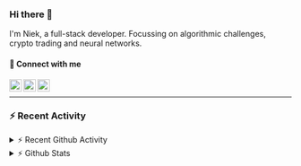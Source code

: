 ### Hi there 👋
I'm Niek, a full-stack developer. Focussing on algorithmic challenges, crypto trading and neural networks.

#### 📩 Connect with me

[<img align="left" alt="codeSTACKr | Twitter" width="22px" src="https://cdn.jsdelivr.net/npm/simple-icons@v3/icons/twitter.svg" />][twitter]
[<img align="left" alt="codeSTACKr | LinkedIn" width="22px" src="https://cdn.jsdelivr.net/npm/simple-icons@v3/icons/linkedin.svg" />][linkedin]
[<img align="left" alt="codeSTACKr | Instagram" width="22px" src="https://cdn.jsdelivr.net/npm/simple-icons@v3/icons/instagram.svg" />][instagram]

<br/>

---
### :zap: Recent Activity


<details>
    <summary>⚡ Recent Github Activity</summary>

<!--START_SECTION:activity-->
1. 💪 Opened PR [#388](https://github.com/DigitalExcellence/dex-frontend/pull/388) in [DigitalExcellence/dex-frontend](https://github.com/DigitalExcellence/dex-frontend)
2. ❗️ Opened issue [#367](https://github.com/DigitalExcellence/dex-frontend/issues/367) in [DigitalExcellence/dex-frontend](https://github.com/DigitalExcellence/dex-frontend)
3. ❗️ Opened issue [#366](https://github.com/DigitalExcellence/dex-frontend/issues/366) in [DigitalExcellence/dex-frontend](https://github.com/DigitalExcellence/dex-frontend)
4. ❗️ Closed issue [#313](https://github.com/DigitalExcellence/dex-frontend/issues/313) in [DigitalExcellence/dex-frontend](https://github.com/DigitalExcellence/dex-frontend)
5. ❗️ Opened issue [#364](https://github.com/DigitalExcellence/dex-frontend/issues/364) in [DigitalExcellence/dex-frontend](https://github.com/DigitalExcellence/dex-frontend)
<!--END_SECTION:activity-->
</details>
<details>
  <summary>⚡ Github Stats</summary>

  <img align="left" alt="codeSTACKr's Github Stats" src="https://github-readme-stats.codestackr.vercel.app/api?username=niekvandam&show_icons=true&hide_border=true" />

</details>


[twitter]: https://twitter.com/overclockedc
[instagram]: https://instagram.com/niekvandamn  
[linkedin]: https://www.linkedin.com/in/niek-van-dam-514711131/

